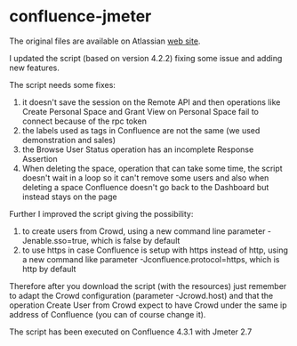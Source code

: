 confluence-jmeter
=================

The original files are available on Atlassian [web site](https://confluence.atlassian.com/display/JIRA/Performance+Testing+Scripts).

I updated the script (based on version 4.2.2) fixing some issue and adding new features.

The script needs some fixes:
1. it doesn't save the session on the Remote API and then operations like Create Personal Space and Grant View on Personal Space fail to connect because of the rpc token
2. the labels used as tags in Confluence are not the same (we used demonstration and sales)
3. the Browse User Status operation has an incomplete Response Assertion
4. When deleting  the space, operation that can take some time,  the script doesn't wait in a loop so it can't remove some users and also when deleting a space Confluence doesn't go back to the Dashboard but instead stays on the page

Further I improved the script giving the possibility:
1. to create users from Crowd, using a new command line parameter -Jenable.sso=true, which is false by default
2. to use https in case Confluence is setup with https instead of http, using a new command like parameter -Jconfluence.protocol=https, which is http by default

Therefore after you download the script (with the resources) just remember to adapt the Crowd configuration (parameter -Jcrowd.host) and that the operation Create User from Crowd expect to have Crowd under the same ip address of Confluence (you can of course change it).

The script has been executed on Confluence 4.3.1 with Jmeter 2.7

